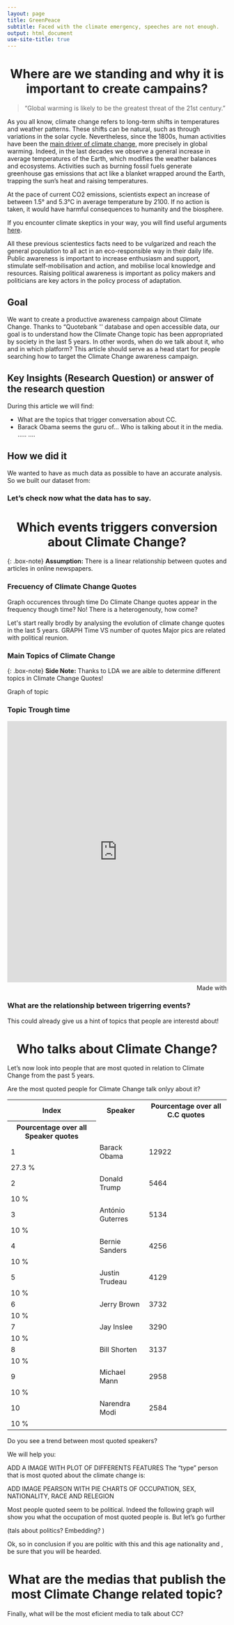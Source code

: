 ```yaml
---
layout: page
title: GreenPeace
subtitle: Faced with the climate emergency, speeches are not enough. 
output: html_document
use-site-title: true
---
```


<center> <h1>Where are we standing and why it is important to create campains?</h1> </center>

>“Global warming is likely to be the greatest threat of the 21st century.” 

As you all know, climate change refers to long-term shifts in temperatures and weather patterns. These shifts can be natural, such as through variations in the solar cycle. 
Nevertheless, since the 1800s, human activities have been the [main driver of climate change](https://www.ipcc.ch/site/assets/uploads/sites/2/2018/12/ST1.5_OCE_LR.pdf), more precisely in global warming. Indeed, in the last decades we observe a general increase in average temperatures of the Earth, which modifies the weather balances and ecosystems. 
Activities such as burning fossil fuels generate greenhouse gas emissions that act like a blanket wrapped around the Earth, trapping the sun’s heat and raising temperatures.

At the pace of current CO2 emissions, scientists expect an increase of between 1.5° and 5.3°C in average temperature by 2100. If no action is taken, it would have harmful consequences to humanity and the biosphere. 

If you encounter climate skeptics in your way, you will find useful arguments [here](https://350.org/fr/). 

All these previous scientestics facts need to be vulgarized and reach the general population to all act in an eco-responsible way in their daily life.  Public awareness is important to increase enthusiasm and support, stimulate self-mobilisation and action, and mobilise local knowledge and resources. Raising political awareness is important as policy makers and politicians are key actors in the policy process of adaptation. 

## Goal

We want to create a productive awareness campaign about Climate Change. Thanks to “Quotebank '' database and open accessible data, our goal is to understand how the Climate Change topic has been appropriated by society in the last 5 years. In other words, when do we talk about it, who and in which platform? This article should serve as a head start for people searching how to target the Climate Change awareness campaign.

## Key Insights (Research Question) or answer of the research question
During this article we will find:
* What are the topics that trigger conversation about CC.
* Barack Obama seems the guru of… Who is talking about it in the media. ….. …. 

## How we did it
We wanted to have as much data as possible to have an accurate analysis. So we built our dataset from:

### Let’s check now what the data has to say. 


<center> <h1>Which events triggers conversion about Climate Change?</h1> </center>

{: .box-note}
**Assumption:** There is a linear relationship between quotes and articles in online newspapers. 

### Frecuency of Climate Change Quotes 
Graph occurences through time
Do Climate Change quotes appear in the frequency though time? No! There is a heterogenouty, how come? 

Let's start really brodly by analysing the evolution of climate change quotes in the last 5 years. 
GRAPH Time VS number of quotes
Major pics are related with political reunion. 

### Main Topics of Climate Change 
 
{: .box-note}
**Side Note:** Thanks to LDA we are aible to determine different topics in Climate Change Quotes! 
 
Graph of topic
 
### Topic Trough time
 
<iframe src='https://flo.uri.sh/visualisation/8142851/embed' title='Interactive or visual content' class='flourish-embed-iframe' frameborder='0' scrolling='no' style='width:100%;height:600px;' sandbox='allow-same-origin allow-forms allow-scripts allow-downloads allow-popups allow-popups-to-escape-sandbox allow-top-navigation-by-user-activation'></iframe><div style='width:100%!;margin-top:4px!important;text-align:right!important;'><a class='flourish-credit' href='https://public.flourish.studio/visualisation/8142851/?utm_source=embed&utm_campaign=visualisation/8142851' target='_top' style='text-decoration:none!important'><img alt='Made with Flourish' src='https://public.flourish.studio/resources/made_with_flourish.svg' style='width:105px!important;height:16px!important;border:none!important;margin:0!important;'> </a></div>

### What are the relationship between trigerring events? 

This could already give us a hint of topics that people are interestd about! 

<center> <h1>Who talks about Climate Change? </h1> </center>

Let’s now look into people that are most quoted in relation to Climate Change from the past 5 years.

Are the most quoted people for Climate Change talk onlyy about it? 

<div>
<table align="center" >
 <tr><th>Index</th> <th>Speaker</th>              <th>Pourcentage over all C.C quotes </th></tr>   <th>Pourcentage over all Speaker quotes </th></tr>
 <tr><td> 1 </td>   <td> Barack Obama </td>       <td> 12922 </td></tr>                             <td> 27.3 % </td></tr>
 <tr><td> 2 </td>   <td> Donald Trump </td>       <td> 5464</td></tr>                               <td> 10 % </td></tr>
 <tr><td> 3 </td>   <td> António Guterres </td>   <td> 5134</td></tr>                               <td> 10 % </td></tr>
 <tr><td> 4 </td>   <td> Bernie Sanders </td>     <td> 4256</td></tr>                               <td> 10 % </td></tr>
 <tr><td> 5 </td>   <td> Justin Trudeau </td>     <td> 4129</td></tr>                               <td> 10 % </td></tr>
 <tr><td> 6 </td>   <td> Jerry Brown </td>        <td> 3732</td></tr>                               <td> 10 % </td></tr>
 <tr><td> 7 </td>   <td> Jay Inslee </td>         <td> 3290</td></tr>                               <td> 10 % </td></tr>
 <tr><td> 8 </td>   <td> Bill Shorten </td>       <td> 3137</td></tr>                               <td> 10 % </td></tr>
 <tr><td> 9 </td>   <td> Michael Mann </td>       <td> 2958</td></tr>                               <td> 10 % </td></tr>
 <tr><td> 10 </td>  <td> Narendra Modi </td>      <td> 2584</td></tr>                               <td> 10 % </td></tr>
 </table>   
 </div>
 
Do you see a trend between most quoted speakers?

We will help you: 
 
 ADD A IMAGE WITH PLOT OF DIFFERENTS FEATURES 
The “type” person that is most quoted about the climate change is: 
 
ADD IMAGE PEARSON WITH PIE CHARTS OF OCCUPATION, SEX, NATIONALITY,  RACE AND RELEGION

Most people quoted seem to be political. Indeed the following graph will show you what the occupation of most quoted people is. But let’s go further 


(tals about politics? Embedding? ) 

Ok, so in conclusion if you are  politic with this and this age nationality and , be sure that you will be hearded. 

<center> <h1>What are the medias that publish the most Climate Change related topic?</h1> </center>

Finally, what will be the most eficient media to talk about CC? 





